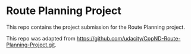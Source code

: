 # Route Planning Project

This repo contains the project submission for the Route Planning project.

This repo was adapted from https://github.com/udacity/CppND-Route-Planning-Project.git.


